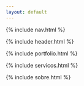 ```yaml
---
layout: default
---
```


{% include nav.html %}

{% include header.html %}

{% include portfolio.html %}

{% include servicos.html %}

{% include sobre.html %}